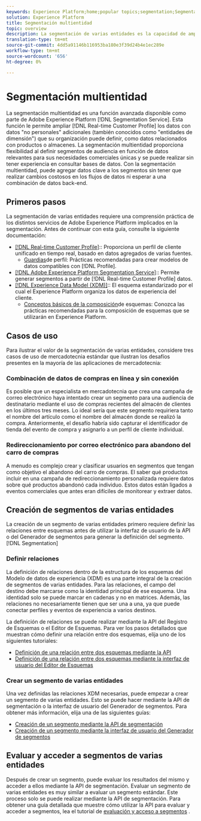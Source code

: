 ```yaml
---
keywords: Experience Platform;home;popular topics;segmentation;Segmentation;segment service;segments;Segments;multi-entity;multi-entity segmentation;multi-entity segments;
solution: Experience Platform
title: Segmentación multientidad
topic: overview
description: La segmentación de varias entidades es la capacidad de ampliar los datos de Perfil con datos adicionales basados en productos, almacenes u otras clases que no sean de perfil. Una vez conectados, los datos de clases adicionales estarán disponibles como si fueran nativos del esquema de Perfil.
translation-type: tm+mt
source-git-commit: 4dd5a91146b116953ba180e3f39d24b4e1ec289e
workflow-type: tm+mt
source-wordcount: '656'
ht-degree: 0%

---
```



# Segmentación multientidad

La segmentación multientidad es una función avanzada disponible como parte de Adobe Experience Platform [!DNL Segmentation Service]. Esta función le permite ampliar [!DNL Real-time Customer Profile] los datos con datos &quot;no personales&quot; adicionales (también conocidos como &quot;entidades de dimensión&quot;) que su organización puede definir, como datos relacionados con productos o almacenes. La segmentación multientidad proporciona flexibilidad al definir segmentos de audiencia en función de datos relevantes para sus necesidades comerciales únicas y se puede realizar sin tener experiencia en consultar bases de datos. Con la segmentación multientidad, puede agregar datos clave a los segmentos sin tener que realizar cambios costosos en los flujos de datos ni esperar a una combinación de datos back-end.

## Primeros pasos

La segmentación de varias entidades requiere una comprensión práctica de los distintos servicios de Adobe Experience Platform implicados en la segmentación. Antes de continuar con esta guía, consulte la siguiente documentación:

* [[!DNL Real-time Customer Profile]](../profile/home.md):: Proporciona un perfil de cliente unificado en tiempo real, basado en datos agregados de varias fuentes.
   * [Guardias](../profile/guardrails.md)de perfil: Prácticas recomendadas para crear modelos de datos compatibles con [!DNL Profile].
* [[!DNL Adobe Experience Platform Segmentation Service]](./home.md):: Permite generar segmentos a partir de [!DNL Real-time Customer Profile] datos.
* [[!DNL Experience Data Model (XDM)]](../xdm/home.md):: El esquema estandarizado por el cual el Experience Platform organiza los datos de experiencia del cliente.
   * [Conceptos básicos de la composición](../xdm/schema/composition.md#union)de esquemas: Conozca las prácticas recomendadas para la composición de esquemas que se utilizarán en Experience Platform.

## Casos de uso

Para ilustrar el valor de la segmentación de varias entidades, considere tres casos de uso de mercadotecnia estándar que ilustran los desafíos presentes en la mayoría de las aplicaciones de mercadotecnia:

### Combinación de datos de compras en línea y sin conexión

Es posible que un especialista en mercadotecnia que crea una campaña de correo electrónico haya intentado crear un segmento para una audiencia de destinatario mediante el uso de compras recientes del almacén de clientes en los últimos tres meses. Lo ideal sería que este segmento requiriera tanto el nombre del artículo como el nombre del almacén donde se realizó la compra. Anteriormente, el desafío habría sido capturar el identificador de tienda del evento de compra y asignarlo a un perfil de cliente individual.

### Redireccionamiento por correo electrónico para abandono del carro de compras

A menudo es complejo crear y clasificar usuarios en segmentos que tengan como objetivo el abandono del carro de compras. El saber qué productos incluir en una campaña de redireccionamiento personalizada requiere datos sobre qué productos abandonó cada individuo. Estos datos están ligados a eventos comerciales que antes eran difíciles de monitorear y extraer datos.

## Creación de segmentos de varias entidades

La creación de un segmento de varias entidades primero requiere definir las relaciones entre esquemas antes de utilizar la interfaz de usuario de la API o del Generador de segmentos para generar la definición del segmento. [!DNL Segmentation]

### Definir relaciones

La definición de relaciones dentro de la estructura de los esquemas del Modelo de datos de experiencia (XDM) es una parte integral de la creación de segmentos de varias entidades. Para las relaciones, el campo del destino debe marcarse como la identidad principal de ese esquema. Una identidad solo se puede marcar en cadenas y no en matrices. Además, las relaciones no necesariamente tienen que ser una a una, ya que puede conectar perfiles y eventos de experiencia a varios destinos.

La definición de relaciones se puede realizar mediante la API del Registro de Esquemas o el Editor de Esquemas. Para ver los pasos detallados que muestran cómo definir una relación entre dos esquemas, elija uno de los siguientes tutoriales:

* [Definición de una relación entre dos esquemas mediante la API](../xdm/tutorials/relationship-api.md)
* [Definición de una relación entre dos esquemas mediante la interfaz de usuario del Editor de Esquemas](../xdm/tutorials/relationship-ui.md)

### Crear un segmento de varias entidades

Una vez definidas las relaciones XDM necesarias, puede empezar a crear un segmento de varias entidades. Esto se puede hacer mediante la API de segmentación o la interfaz de usuario del Generador de segmentos. Para obtener más información, elija una de las siguientes guías:

* [Creación de un segmento mediante la API de segmentación](./tutorials/create-a-segment.md)
* [Creación de un segmento mediante la interfaz de usuario del Generador de segmentos](./ui/overview.md)

## Evaluar y acceder a segmentos de varias entidades

Después de crear un segmento, puede evaluar los resultados del mismo y acceder a ellos mediante la API de segmentación. Evaluar un segmento de varias entidades es muy similar a evaluar un segmento estándar. Este proceso solo se puede realizar mediante la API de segmentación. Para obtener una guía detallada que muestre cómo utilizar la API para evaluar y acceder a segmentos, lea el tutorial de [evaluación y acceso a segmentos](./tutorials/evaluate-a-segment.md) .
